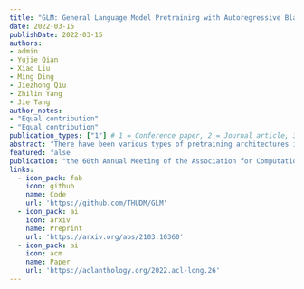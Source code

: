 ```yaml
---
title: "GLM: General Language Model Pretraining with Autoregressive Blank Infilling"
date: 2022-03-15
publishDate: 2022-03-15
authors:
- admin
- Yujie Qian
- Xiao Liu
- Ming Ding
- Jiezhong Qiu
- Zhilin Yang
- Jie Tang
author_notes:
- "Equal contribution"
- "Equal contribution"
publication_types: ["1"] # 1 = Conference paper, 2 = Journal article, 3 = Preprint / working paper
abstract: "There have been various types of pretraining architectures including autoencoding models (e.g., BERT), autoregressive models (e.g., GPT), and encoder-decoder models (e.g., T5). On the other hand, NLP tasks differ in nature, with three main categories being natural language understanding (NLU), unconditional generation, and conditional generation, while none of the pretraining frameworks performs the best for all tasks. We propose a General Language Model (GLM)  based on autoregressive blank infilling to address this challenge. The proposed architecture has two major benefits: (1) It improves pretrain-finetune consistency via cloze-style finetuning and naturally handles variable-length blank infilling which is crucial for many downstream tasks. Empirically, GLM substantially outperforms BERT on the SuperGLUE natural language understanding benchmark with the same amount of pretraining data and steps. (2) It is flexible enough to handle various NLP tasks with a single pretrained model. GLM with 1.25x parameters of BERT-Large achieves the best performance in NLU, conditional and unconditional generation at the same time, demonstrating its generalizability to different downstream tasks."
featured: false
publication: "the 60th Annual Meeting of the Association for Computational Linguistics, **ACL 2022**"
links:
  - icon_pack: fab
    icon: github
    name: Code
    url: 'https://github.com/THUDM/GLM'
  - icon_pack: ai
    icon: arxiv
    name: Preprint
    url: 'https://arxiv.org/abs/2103.10360'
  - icon_pack: ai
    icon: acm
    name: Paper
    url: 'https://aclanthology.org/2022.acl-long.26'
---
```



